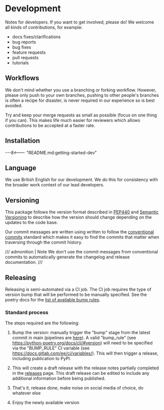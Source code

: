 # Development

Notes for developers. If you want to get involved, please do!
We welcome all kinds of contributions, for example:

- docs fixes/clarifications
- bug reports
- bug fixes
- feature requests
- pull requests
- tutorials

## Workflows

<!---
Note: will make more sense once we have a copier template again.
This section was auto-generated by the copier template
and the text below is just a placeholder to get you started.
The workflows section will likely need to be updated
to be project specific as the project's norms are established.
-->

We don't mind whether you use a branching or forking workflow.
However, please only push to your own branches,
pushing to other people's branches is often a recipe for disaster,
is never required in our experience
so is best avoided.

Try and keep your merge requests as small as possible
(focus on one thing if you can).
This makes life much easier for reviewers
which allows contributions to be accepted at a faster rate.

## Installation

---8<--- "README.md:getting-started-dev"

## Language

We use British English for our development.
We do this for consistency with the broader work context of our lead developers.

## Versioning

This package follows the version format
described in [PEP440](https://peps.python.org/pep-0440/)
and [Semantic Versioning](https://semver.org/)
to describe how the version should change
depending on the updates to the code base.

Our commit messages are written using written
to follow the
[conventional commits](https://www.conventionalcommits.org/en/v1.0.0/) standard which makes it easy to find the
commits that matter when traversing through the commit history.

/// admonition | Note
We don't use the commit messages from conventional commits
to automatically generate the changelog and release documentation.
///

## Releasing

Releasing is semi-automated via a CI job. The CI job requires the type of version bump that will be performed to be
manually specified. See the poetry docs for the [list of available bump rules](https://python-poetry.org/docs/cli/#version).

### Standard process

The steps required are the following:

1. Bump the version: manually trigger the "bump" stage from the latest commit
   in main (pipelines are [here](https://github.com/lewisjared/rscm/actions/workflows/bump.yaml)).
   A valid "bump_rule" (see https://python-poetry.org/docs/cli/#version)
   will need to be specified via the "BUMP_RULE" CI
   variable (see https://docs.gitlab.com/ee/ci/variables/). This will then
   trigger a release, including publication to PyPI.

1. This will create a draft release with the release notes partially completed
   in the [releases](https://github.com/lewisjared/rscm/releases) page.
   This draft release can be edited to include any additional information before
    being published.

1. That's it, release done, make noise on social media of choice, do whatever
   else

1. Enjoy the newly available version

